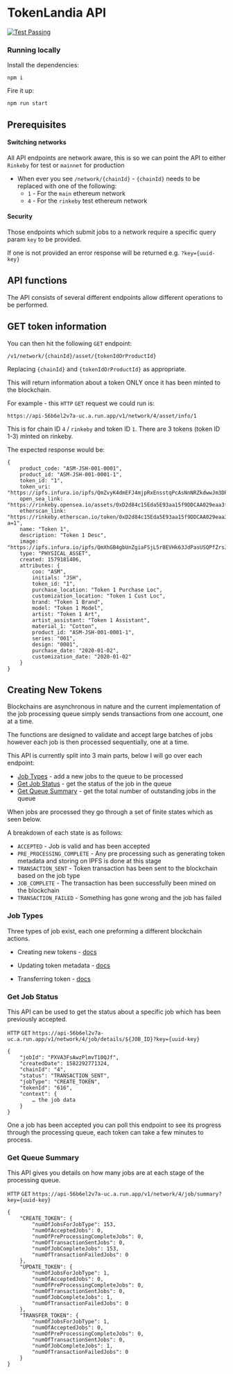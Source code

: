 # TokenLandia API

[![Test Passing](https://github.com/blockrockettech/tokenlandia-api/workflows/Test%20Runner/badge.svg)](https://github.com/blockrockettech/tokenlandia-api/actions)

### Running locally
Install the dependencies: 

    npm i

Fire it up:

    npm run start

## Prerequisites

#### Switching networks

All API endpoints are network aware, this is so we can point the API to either `Rinkeby` for test or `mainnet` for production

* When ever you see `/network/{chainId}` - `{chainId}` needs to be replaced with one of the following:
    - `1` - For the `main` ethereum network
    - `4` - For the `rinkeby` test ethereum network
    
#### Security

Those endpoints which submit jobs to a network require a specific query param `key` to be provided.

If one is not provided an error response will be returned e.g. `?key={uuid-key}`

## API functions

The API consists of several different endpoints allow different operations to be performed.

## GET token information

You can then hit the following `GET` endpoint:

    /v1/network/{chainId}/asset/{tokenIdOrProductId}
    
Replacing `{chainId}` and `{tokenIdOrProductId}` as appropriate.

This will return information about a token ONLY once it has been minted to the blockchain.

For example - this `HTTP` `GET` request we could run is:

    https://api-56b6el2v7a-uc.a.run.app/v1/network/4/asset/info/1
    
This is for chain ID `4` / `rinkeby` and token ID `1`. There are 3 tokens (token ID 1-3) minted on rinkeby.

The expected response would be:

```
{
    product_code: "ASM-JSH-001-0001",
    product_id: "ASM-JSH-001-0001-1",
    token_id: "1",
    token_uri: "https://ipfs.infura.io/ipfs/QmZvyK4dmEFJ4mjpRxEnsstqPcAsNnNRZkdwwJm3DPpTnr",
    open_sea_link: "https://rinkeby.opensea.io/assets/0xD2d84c15Eda5E93aa15f9DDCAA029eaa3f524aDa/1",
    etherscan_link: "https://rinkeby.etherscan.io/token/0xD2d84c15Eda5E93aa15f9DDCAA029eaa3f524aDa?a=1",
    name: "Token 1",
    description: "Token 1 Desc",
    image: "https://ipfs.infura.io/ipfs/QmXhGB4gbUnZgiaFSjL5r8EVHk63JdPasUSQPfZrsJ2cGf",
    type: "PHYSICAL_ASSET",
    created: 1579181406,
    attributes: {
        coo: "ASM",
        initials: "JSH",
        token_id: "1",
        purchase_location: "Token 1 Purchase Loc",
        customization_location: "Token 1 Cust Loc",
        brand: "Token 1 Brand",
        model: "Token 1 Model",
        artist: "Token 1 Art",
        artist_assistant: "Token 1 Assistant",
        material_1: "Cotton",
        product_id: "ASM-JSH-001-0001-1",
        series: "001",
        design: "0001",
        purchase_date: "2020-01-02",
        customization_date: "2020-01-02"
    }
}
```

## Creating New Tokens

Blockchains are asynchronous in nature and the current implementation of the job processing queue simply sends 
transactions from one account, one at a time. 

The functions are designed to validate and accept large batches of jobs however each job is then processed sequentially, one at a time.

This API is currently split into 3 main parts, below I will go over each endpoint:

* [Job Types](#job-types) - add a new jobs to the queue to be processed
* [Get Job Status](#get-job-status) - get the status of the job in the queue
* [Get Queue Summary](#get-queue-summary) - get the total number of outstanding jobs in the queue

When jobs are processed they go through a set of finite states which as seen below.

A breakdown of each state is as follows:

* `ACCEPTED`            - Job is valid and has been accepted
* `PRE_PROCESSING_COMPLETE`    - Any pre processing such as generating token metadata and storing on IPFS is done at this stage
* `TRANSACTION_SENT`    - Token transaction has been sent to the blockchain based on the job type
* `JOB_COMPLETE`        - The transaction has been successfully been mined on the blockchain
* `TRANSACTION_FAILED`  - Something has gone wrong and the job has failed

### Job Types

Three types of job exist, each one preforming a different blockchain actions.

* Creating new tokens - [docs](/documents/CREATE_TOKEN_DOCS.md)

* Updating token metadata - [docs](/documents/UPDATE_TOKEN_DOCS.md)

* Transferring token - [docs](/documents/TRANSFER_TOKEN_DOCS.md)

### Get Job Status

This API can be used to get the status about a specific job which has been previously accepted.

`HTTP` `GET` `https://api-56b6el2v7a-uc.a.run.app/v1/network/4/job/details/${JOB_ID}?key={uuid-key}`

```
{
    "jobId": "PXVA3FsAwzPlmvT10QJf",
    "createdDate": 1582292771324,
    "chainId": "4",
    "status": "TRANSACTION_SENT",
    "jobType": "CREATE_TOKEN",
    "tokenId": "616",
    "context": {
      	… the job data
    }
}
```

One a job has been accepted you can poll this endpoint to see its progress through the processing queue, each token 
can take a few minutes to process.


### Get Queue Summary

This API gives you details on how many jobs are at each stage of the processing queue.

`HTTP` `GET` `https://api-56b6el2v7a-uc.a.run.app/v1/network/4/job/summary?key={uuid-key}`

```
{
    "CREATE_TOKEN": {
        "numOfJobsForJobType": 153,
        "numOfAcceptedJobs": 0,
        "numOfPreProcessingCompleteJobs": 0,
        "numOfTransactionSentJobs": 0,
        "numOfJobCompleteJobs": 153,
        "numOfTransactionFailedJobs": 0
    },
    "UPDATE_TOKEN": {
        "numOfJobsForJobType": 1,
        "numOfAcceptedJobs": 0,
        "numOfPreProcessingCompleteJobs": 0,
        "numOfTransactionSentJobs": 0,
        "numOfJobCompleteJobs": 1,
        "numOfTransactionFailedJobs": 0
    },
    "TRANSFER_TOKEN": {
        "numOfJobsForJobType": 1,
        "numOfAcceptedJobs": 0,
        "numOfPreProcessingCompleteJobs": 0,
        "numOfTransactionSentJobs": 0,
        "numOfJobCompleteJobs": 1,
        "numOfTransactionFailedJobs": 0
    }
}
```
